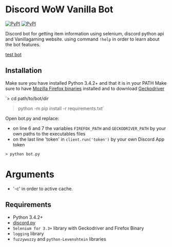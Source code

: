 # Discord WoW Vanilla Bot
[![PyPI](https://img.shields.io/pypi/v/discord.py.svg)](https://pypi.python.org/pypi/discord.py/)
[![PyPI](https://img.shields.io/pypi/pyversions/discord.py.svg)](https://pypi.python.org/pypi/discord.py/)

Discord bot for getting item information using selenium, discord python api and Vanillagaming website.
using command `!help` in order to learn about the bot features.

[test bot](https://discordapp.com/oauth2/authorize?client_id=373173447603257364&scope=bot)

## Installation

  Make sure you have installed Python 3.4.2+ and that it is in your PATH
  Make sure to have [Mozilla Firefox binaries](https://www.mozilla.org/) installed and to download [Geckodriver](https://github.com/mozilla/geckodriver/releases)

  `> cd path/to/bot/dir
   > python -m pip install -r requirements.txt`

  Open bot.py and replace:
   - on line 6 and 7 the variables `FIREFOX_PATH` and `GECKODRIVER_PATH` by your own paths to the executables files
   - on the last line 'token' in `client.run('token')` by your own Discord App token

  `> python bot.py`

# Arguments

- '-c' in order to active cache.

## Requirements

- Python 3.4.2+
- [discord.py](https://github.com/Rapptz/discord.py)
- `Selenium for 3.3+` library with Geckodriver and Firefox Binary
- `logging` library
- `fuzzywuzzy` and `python-Levenshtein` libraries
